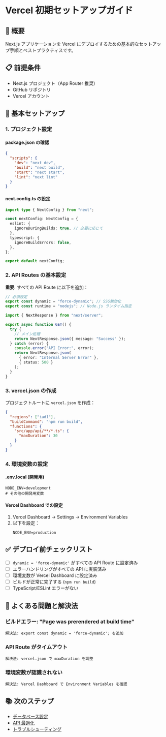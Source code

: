 # Vercel 初期セットアップガイド

## 🎯 概要

Next.js アプリケーションを Vercel にデプロイするための基本的なセットアップ手順とベストプラクティスです。

## 📋 前提条件

- Next.js プロジェクト（App Router 推奨）
- GitHub リポジトリ
- Vercel アカウント

## 🚀 基本セットアップ

### 1. プロジェクト設定

#### package.json の確認

```json
{
  "scripts": {
    "dev": "next dev",
    "build": "next build",
    "start": "next start",
    "lint": "next lint"
  }
}
```

#### next.config.ts の設定

```typescript
import type { NextConfig } from "next";

const nextConfig: NextConfig = {
  eslint: {
    ignoreDuringBuilds: true, // 必要に応じて
  },
  typescript: {
    ignoreBuildErrors: false,
  },
};

export default nextConfig;
```

### 2. API Routes の基本設定

**重要**: すべての API Route に以下を追加：

```typescript
// 必須設定
export const dynamic = "force-dynamic"; // SSG無効化
export const runtime = "nodejs"; // Node.js ランタイム指定

import { NextResponse } from "next/server";

export async function GET() {
  try {
    // メイン処理
    return NextResponse.json({ message: "Success" });
  } catch (error) {
    console.error("API Error:", error);
    return NextResponse.json(
      { error: "Internal Server Error" },
      { status: 500 }
    );
  }
}
```

### 3. vercel.json の作成

プロジェクトルートに `vercel.json` を作成：

```json
{
  "regions": ["iad1"],
  "buildCommand": "npm run build",
  "functions": {
    "src/app/api/**/*.ts": {
      "maxDuration": 30
    }
  }
}
```

### 4. 環境変数の設定

#### .env.local (開発用)

```env
NODE_ENV=development
# その他の開発用変数
```

#### Vercel Dashboard での設定

1. Vercel Dashboard → Settings → Environment Variables
2. 以下を設定：
   ```
   NODE_ENV=production
   ```

## ✅ デプロイ前チェックリスト

- [ ] `dynamic = 'force-dynamic'` がすべての API Route に設定済み
- [ ] エラーハンドリングがすべての API に実装済み
- [ ] 環境変数が Vercel Dashboard に設定済み
- [ ] ビルドが正常に完了する (`npm run build`)
- [ ] TypeScript/ESLint エラーがない

## 🔧 よくある問題と解決法

### ビルドエラー: "Page was prerendered at build time"

```
解決法: export const dynamic = 'force-dynamic'; を追加
```

### API Route がタイムアウト

```
解決法: vercel.json で maxDuration を調整
```

### 環境変数が認識されない

```
解決法: Vercel Dashboard で Environment Variables を確認
```

## 📚 次のステップ

- [データベース設定](./02-database-config.md)
- [API 最適化](./03-api-optimization.md)
- [トラブルシューティング](./04-troubleshooting.md)
